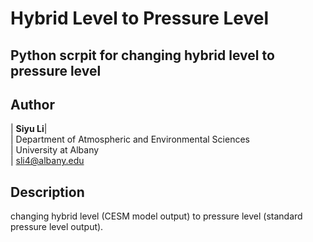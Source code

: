 
**Hybrid Level to Pressure Level**
================

Python scrpit for changing hybrid level to pressure level
----------


Author
--------------
| **Siyu Li**| <br />
| Department of Atmospheric and Environmental Sciences <br />
| University at Albany <br />
| sli4@albany.edu <br />


Description
--------------
changing hybrid level (CESM model output) to pressure level (standard pressure level output).
